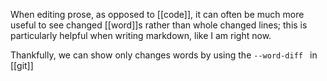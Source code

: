 When editing prose, as opposed to [[code]], it can often be much more useful to see changed [[word]]s rather than whole changed lines; this is particularly helpful when writing markdown, like I am right now.

Thankfully, we can show only changes words by using the `--word-diff ` in [[git]]